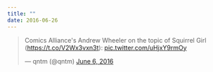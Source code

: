 ```yaml
---
title: ""
date: 2016-06-26
---
```

<blockquote class="twitter-tweet" data-dnt="true"><p lang="en" dir="ltr">Comics Alliance&#39;s Andrew Wheeler on the topic of Squirrel Girl (<a href="https://t.co/V2Wx3vxn3t">https://t.co/V2Wx3vxn3t</a>): <a href="https://t.co/uHjxY9rmOy">pic.twitter.com/uHjxY9rmOy</a></p>&mdash; qntm (@qntm) <a href="https://twitter.com/qntm/status/739879383721234432?ref_src=twsrc%5Etfw">June 6, 2016</a></blockquote> <script async src="https://platform.twitter.com/widgets.js" charset="utf-8"></script> 
